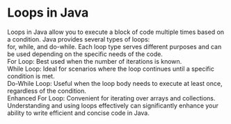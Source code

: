 # Loops in Java
Loops in Java allow you to execute a block of code multiple times based on a condition. Java provides several types of loops: 
<br>
for, while, and do-while. Each loop type serves different purposes and can be used depending on the specific needs of the code.
<br>
For Loop: Best used when the number of iterations is known.
<br>
While Loop: Ideal for scenarios where the loop continues until a specific condition is met.
<br>
Do-While Loop: Useful when the loop body needs to execute at least once, regardless of the condition.
<br>
Enhanced For Loop: Convenient for iterating over arrays and collections.
<br>
Understanding and using loops effectively can significantly enhance your ability to write efficient and concise code in Java.